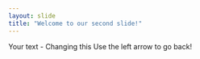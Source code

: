 ```yaml
---
layout: slide
title: "Welcome to our second slide!"
---
```

Your text - Changing this
Use the left arrow to go back!

